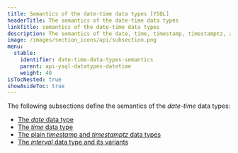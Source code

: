 ```yaml
---
title: Semantics of the date-time data types [YSQL]
headerTitle: The semantics of the date-time data types
linkTitle: semantics of the date-time data types
description: The semantics of the date, time, timestamp, timestamptz, and interval data types. [YSQL]
image: /images/section_icons/api/subsection.png
menu:
  stable:
    identifier: date-time-data-types-semantics
    parent: api-ysql-datatypes-datetime
    weight: 40
isTocNested: true
showAsideToc: true
---
```


The following subsections define the semantics of the _date-time_ data types:
- [The _date_ data type](./type-date/)
- [The _time_ data type](./type-time/)
- [The plain _timestamp_ and _timestamptz_ data types](./type-timestamp/)
- [The _interval_  data type and its variants](./type-interval/)

